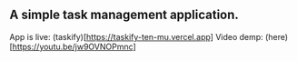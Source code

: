 ## A simple task management application.
App is live: (taskify)[https://taskify-ten-mu.vercel.app]
Video demp: (here)[https://youtu.be/jw9OVNOPmnc]
